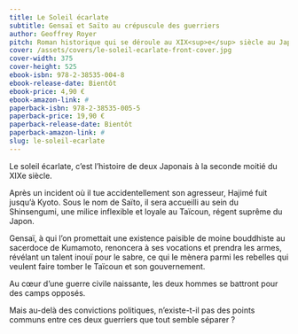```yaml
---
title: Le Soleil écarlate
subtitle: Gensaï et Saïto au crépuscule des guerriers
author: Geoffrey Royer
pitch: Roman historique qui se déroule au XIX<sup>e</sup> siècle au Japon, où le destin de deux antagonistes s’entremêle.
cover: /assets/covers/le-soleil-ecarlate-front-cover.jpg
cover-width: 375
cover-height: 525
ebook-isbn: 978-2-38535-004-8
ebook-release-date: Bientôt
ebook-price: 4,90 €
ebook-amazon-link: #
paperback-isbn: 978-2-38535-005-5
paperback-price: 19,90 €
paperback-release-date: Bientôt
paperback-amazon-link: #
slug: le-soleil-ecarlate
---
```

Le soleil écarlate, c’est l’histoire de deux Japonais à la seconde moitié du XIXe siècle.

Après un incident où il tue accidentellement son agresseur, Hajimé fuit jusqu’à Kyoto. Sous le nom de Saïto, il sera accueilli au sein du Shinsengumi, une milice inflexible et loyale au Taïcoun, régent suprême du Japon.

Gensaï, à qui l’on promettait une existence paisible de moine bouddhiste au sacerdoce de Kumamoto, renoncera à ses vocations et prendra les armes, révélant un talent inouï pour le sabre, ce qui le mènera parmi les rebelles qui veulent faire tomber le Taïcoun et son gouvernement.

Au cœur d’une guerre civile naissante, les deux hommes se battront pour des camps opposés.

Mais au-delà des convictions politiques, n’existe-t-il pas des points communs entre ces deux guerriers que tout semble séparer ?
